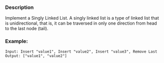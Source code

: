 ### Description

Implement a Singly Linked List. A singly linked list is a type of linked list that is unidirectional, that is, it can be traversed in only one direction from head to the last node (tail).

### Example:

```
Input: Insert "value1", Insert "value2", Insert "value3", Remove Last
Output: ["value1", "value2"]
```
